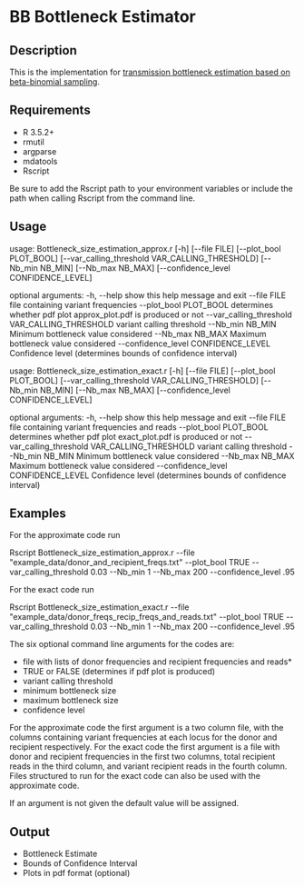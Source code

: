 # BB Bottleneck Estimator
## Description
This is the implementation for [transmission bottleneck estimation based on beta-binomial sampling](https://www.biorxiv.org/content/10.1101/101790v1).  

## Requirements
- R 3.5.2+
- rmutil
- argparse
- mdatools
- Rscript

Be sure to add the Rscript path to your environment variables or include the path when calling Rscript from the command line.  

## Usage

usage: Bottleneck_size_estimation_approx.r [-h] [--file FILE]
                                           [--plot_bool PLOT_BOOL]
                                           [--var_calling_threshold VAR_CALLING_THRESHOLD]
                                           [--Nb_min NB_MIN] [--Nb_max NB_MAX]
                                           [--confidence_level CONFIDENCE_LEVEL]

optional arguments:
  -h, --help            show this help message and exit
  --file FILE           file containing variant frequencies
  --plot_bool PLOT_BOOL
                        determines whether pdf plot approx_plot.pdf is
                        produced or not
  --var_calling_threshold VAR_CALLING_THRESHOLD
                        variant calling threshold
  --Nb_min NB_MIN       Minimum bottleneck value considered
  --Nb_max NB_MAX       Maximum bottleneck value considered
  --confidence_level CONFIDENCE_LEVEL
                        Confidence level (determines bounds of confidence
                        interval)







usage: Bottleneck_size_estimation_exact.r [-h] [--file FILE]
                                          [--plot_bool PLOT_BOOL]
                                          [--var_calling_threshold VAR_CALLING_THRESHOLD]
                                          [--Nb_min NB_MIN] [--Nb_max NB_MAX]
                                          [--confidence_level CONFIDENCE_LEVEL]

optional arguments:
  -h, --help            show this help message and exit
  --file FILE           file containing variant frequencies and reads
  --plot_bool PLOT_BOOL
                        determines whether pdf plot exact_plot.pdf is produced
                        or not
  --var_calling_threshold VAR_CALLING_THRESHOLD
                        variant calling threshold
  --Nb_min NB_MIN       Minimum bottleneck value considered
  --Nb_max NB_MAX       Maximum bottleneck value considered
  --confidence_level CONFIDENCE_LEVEL
                        Confidence level (determines bounds of confidence
                        interval)






## Examples

For the approximate code run

  Rscript  Bottleneck_size_estimation_approx.r --file "example_data/donor_and_recipient_freqs.txt"  --plot_bool TRUE  --var_calling_threshold 0.03  --Nb_min 1 --Nb_max 200 --confidence_level .95

For the exact code run

  Rscript  Bottleneck_size_estimation_exact.r --file "example_data/donor_freqs_recip_freqs_and_reads.txt"  --plot_bool TRUE  --var_calling_threshold 0.03  --Nb_min 1 --Nb_max 200 --confidence_level .95

The six optional command line arguments for the codes are:

- file with lists of donor frequencies and recipient frequencies and reads*
- TRUE or FALSE (determines if pdf plot is produced)
- variant calling threshold
- minimum bottleneck size
- maximum bottleneck size
- confidence level

For the approximate code the first argument is a two column file, with the columns containing variant frequencies at each locus for the donor and recipient respectively.  For the exact code the first argument is a file with donor and recipient frequencies in the first two columns, total recipient reads in the third column, and variant recipient reads in the fourth column.  Files structured to run for the exact code can also be used with the approximate code.

If an argument is not given the default value will be assigned.

## Output
- Bottleneck Estimate
- Bounds of Confidence Interval
- Plots in pdf format (optional)
